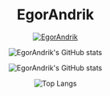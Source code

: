 <h1 align="center">EgorAndrik</h1>

<p align="center"> <a href="https://github.com/ryo-ma/github-profile-trophy"><img src="https://github-profile-trophy.vercel.app/?username=EgorAndrik" alt="EgorAndrik" /></a> </p>

<div align="center">
  
  ![EgorAndrik's GitHub stats](https://github-readme-stats.vercel.app/api/?username=EgorAndrik&include_orgs=true&theme=dark&show_icons=true)

</div>

<div align="center">

  ![EgorAndrik's GitHub stats](https://github-readme-streak-stats.herokuapp.com/?user=EgorAndrik&include_orgs=true&theme=dark&show_icons=true)

</div>

<div align="center">
  
  ![Top Langs](https://github-readme-stats-sigma-five.vercel.app/api/top-langs/?username=EgorAndrik&include_orgs=true&orgs=NSO-Clio&theme=dark&show_icons=true)

</div>
